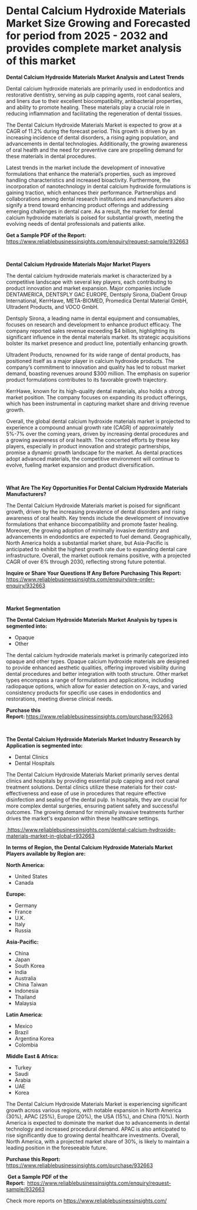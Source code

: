 <p><h1>Dental Calcium Hydroxide Materials Market Size Growing and Forecasted for period from 2025 - 2032 and provides complete market analysis of this market</h1></p><p><strong>Dental Calcium Hydroxide Materials Market Analysis and Latest Trends</strong></p>
<p><p>Dental calcium hydroxide materials are primarily used in endodontics and restorative dentistry, serving as pulp capping agents, root canal sealers, and liners due to their excellent biocompatibility, antibacterial properties, and ability to promote healing. These materials play a crucial role in reducing inflammation and facilitating the regeneration of dental tissues.</p><p>The Dental Calcium Hydroxide Materials Market is expected to grow at a CAGR of 11.2% during the forecast period. This growth is driven by an increasing incidence of dental disorders, a rising aging population, and advancements in dental technologies. Additionally, the growing awareness of oral health and the need for preventive care are propelling demand for these materials in dental procedures.</p><p>Latest trends in the market include the development of innovative formulations that enhance the material’s properties, such as improved handling characteristics and increased bioactivity. Furthermore, the incorporation of nanotechnology in dental calcium hydroxide formulations is gaining traction, which enhances their performance. Partnerships and collaborations among dental research institutions and manufacturers also signify a trend toward enhancing product offerings and addressing emerging challenges in dental care. As a result, the market for dental calcium hydroxide materials is poised for substantial growth, meeting the evolving needs of dental professionals and patients alike.</p></p>
<p><strong>Get a Sample PDF of the Report:&nbsp;</strong> <a href="https://www.reliablebusinessinsights.com/enquiry/request-sample/932663?utm_campaign=2255&utm_medium=2&utm_source=Github&utm_content=ia&utm_term=21032025&utm_id=dental-calcium-hydroxide-materials">https://www.reliablebusinessinsights.com/enquiry/request-sample/932663</a></p>
<p>&nbsp;</p>
<p><strong>Dental Calcium Hydroxide Materials Major Market Players</strong></p>
<p><p>The dental calcium hydroxide materials market is characterized by a competitive landscape with several key players, each contributing to product innovation and market expansion. Major companies include DENTAMERICA, DENTSPLY GAC EUROPE, Dentsply Sirona, DiaDent Group International, KerrHawe, META-BIOMED, Promedica Dental Material GmbH, Ultradent Products, and VOCO GmbH.</p><p>Dentsply Sirona, a leading name in dental equipment and consumables, focuses on research and development to enhance product efficacy. The company reported sales revenue exceeding $4 billion, highlighting its significant influence in the dental materials market. Its strategic acquisitions bolster its market presence and product line, potentially enhancing growth.</p><p>Ultradent Products, renowned for its wide range of dental products, has positioned itself as a major player in calcium hydroxide products. The company’s commitment to innovation and quality has led to robust market demand, boasting revenues around $300 million. The emphasis on superior product formulations contributes to its favorable growth trajectory.</p><p>KerrHawe, known for its high-quality dental materials, also holds a strong market position. The company focuses on expanding its product offerings, which has been instrumental in capturing market share and driving revenue growth. </p><p>Overall, the global dental calcium hydroxide materials market is projected to experience a compound annual growth rate (CAGR) of approximately 5%-7% over the coming years, driven by increasing dental procedures and a growing awareness of oral health. The concerted efforts by these key players, especially in product innovation and strategic partnerships, promise a dynamic growth landscape for the market. As dental practices adopt advanced materials, the competitive environment will continue to evolve, fueling market expansion and product diversification.</p></p>
<p>&nbsp;</p>
<p><strong>What Are The Key Opportunities For Dental Calcium Hydroxide Materials Manufacturers?</strong></p>
<p><p>The Dental Calcium Hydroxide Materials market is poised for significant growth, driven by the increasing prevalence of dental disorders and rising awareness of oral health. Key trends include the development of innovative formulations that enhance biocompatibility and promote faster healing. Moreover, the growing adoption of minimally invasive dentistry and advancements in endodontics are expected to fuel demand. Geographically, North America holds a substantial market share, but Asia-Pacific is anticipated to exhibit the highest growth rate due to expanding dental care infrastructure. Overall, the market outlook remains positive, with a projected CAGR of over 6% through 2030, reflecting strong future potential.</p></p>
<p><strong>Inquire or Share Your Questions If Any Before Purchasing This Report:</strong> <a href="https://www.reliablebusinessinsights.com/enquiry/pre-order-enquiry/932663?utm_campaign=2255&utm_medium=2&utm_source=Github&utm_content=ia&utm_term=21032025&utm_id=dental-calcium-hydroxide-materials">https://www.reliablebusinessinsights.com/enquiry/pre-order-enquiry/932663</a></p>
<p>&nbsp;</p>
<p><strong>Market Segmentation</strong></p>
<p><strong>The Dental Calcium Hydroxide Materials Market Analysis by types is segmented into:</strong></p>
<p><ul><li>Opaque</li><li>Other</li></ul></p>
<p><p>The dental calcium hydroxide materials market is primarily categorized into opaque and other types. Opaque calcium hydroxide materials are designed to provide enhanced aesthetic qualities, offering improved visibility during dental procedures and better integration with tooth structure. Other market types encompass a range of formulations and applications, including radiopaque options, which allow for easier detection on X-rays, and varied consistency products for specific use cases in endodontics and restorations, meeting diverse clinical needs.</p></p>
<p><strong>Purchase this Report:&nbsp;</strong><a href="https://www.reliablebusinessinsights.com/purchase/932663?utm_campaign=2255&utm_medium=2&utm_source=Github&utm_content=ia&utm_term=21032025&utm_id=dental-calcium-hydroxide-materials">https://www.reliablebusinessinsights.com/purchase/932663</a></p>
<p>&nbsp;</p>
<p><strong>The Dental Calcium Hydroxide Materials Market Industry Research by Application is segmented into:</strong></p>
<p><ul><li>Dental Clinics</li><li>Dental Hospitals</li></ul></p>
<p><p>The Dental Calcium Hydroxide Materials Market primarily serves dental clinics and hospitals by providing essential pulp capping and root canal treatment solutions. Dental clinics utilize these materials for their cost-effectiveness and ease of use in procedures that require effective disinfection and sealing of the dental pulp. In hospitals, they are crucial for more complex dental surgeries, ensuring patient safety and successful outcomes. The growing demand for minimally invasive treatments further drives the market's expansion within these healthcare settings.</p></p>
<p><a href="https://www.reliablebusinessinsights.com/dental-calcium-hydroxide-materials-market-in-global-r932663?utm_campaign=2255&utm_medium=2&utm_source=Github&utm_content=ia&utm_term=21032025&utm_id=dental-calcium-hydroxide-materials">&nbsp;https://www.reliablebusinessinsights.com/dental-calcium-hydroxide-materials-market-in-global-r932663</a></p>
<p><strong>In terms of Region, the Dental Calcium Hydroxide Materials Market Players available by Region are:</strong></p>
<p>
    <p> <strong> North America: </strong>
        <ul>
            <li>United States</li>
            <li>Canada</li>
        </ul>
        </p> 
    <p> <strong> Europe: </strong>
        <ul>
            <li>Germany</li>
            <li>France</li>
            <li>U.K.</li>
            <li>Italy</li>
            <li>Russia</li>
        </ul>
        </p> 
    <p> <strong> Asia-Pacific: </strong>
        <ul>
            <li>China</li>
            <li>Japan</li>
            <li>South Korea</li>
            <li>India</li>
            <li>Australia</li>
            <li>China Taiwan</li>
            <li>Indonesia</li>
            <li>Thailand</li>
            <li>Malaysia</li>
        </ul>
        </p> 
    <p> <strong> Latin America: </strong>
        <ul>
            <li>Mexico</li>
            <li>Brazil</li>
            <li>Argentina Korea</li>
            <li>Colombia</li>
        </ul>
        </p> 
    <p> <strong> Middle East & Africa: </strong>
        <ul>
            <li>Turkey</li>
            <li>Saudi</li>
            <li>Arabia</li>
            <li>UAE</li>
            <li>Korea</li>
        </ul>
    </p>
    </p>
<p><p>The Dental Calcium Hydroxide Materials Market is experiencing significant growth across various regions, with notable expansion in North America (30%), APAC (25%), Europe (20%), the USA (15%), and China (10%). North America is expected to dominate the market due to advancements in dental technology and increased procedural demand. APAC is also anticipated to rise significantly due to growing dental healthcare investments. Overall, North America, with a projected market share of 30%, is likely to maintain a leading position in the foreseeable future.</p></p>
<p><strong>Purchase this Report: </strong><a href="https://www.reliablebusinessinsights.com/purchase/932663?utm_campaign=2255&utm_medium=2&utm_source=Github&utm_content=ia&utm_term=21032025&utm_id=dental-calcium-hydroxide-materials">https://www.reliablebusinessinsights.com/purchase/932663</a></p>
<p>&nbsp;<strong>Get a Sample PDF of the Report:&nbsp;&nbsp;</strong><a href="https://www.reliablebusinessinsights.com/enquiry/request-sample/932663?utm_campaign=2255&utm_medium=2&utm_source=Github&utm_content=ia&utm_term=21032025&utm_id=dental-calcium-hydroxide-materials">https://www.reliablebusinessinsights.com/enquiry/request-sample/932663</a></p>
<p><strong></strong></p>
<p>Check more reports on <a href="https://www.reliablebusinessinsights.com/?utm_campaign=2255&utm_medium=2&utm_source=Github&utm_content=ia&utm_term=21032025&utm_id=dental-calcium-hydroxide-materials">https://www.reliablebusinessinsights.com/</a></p>